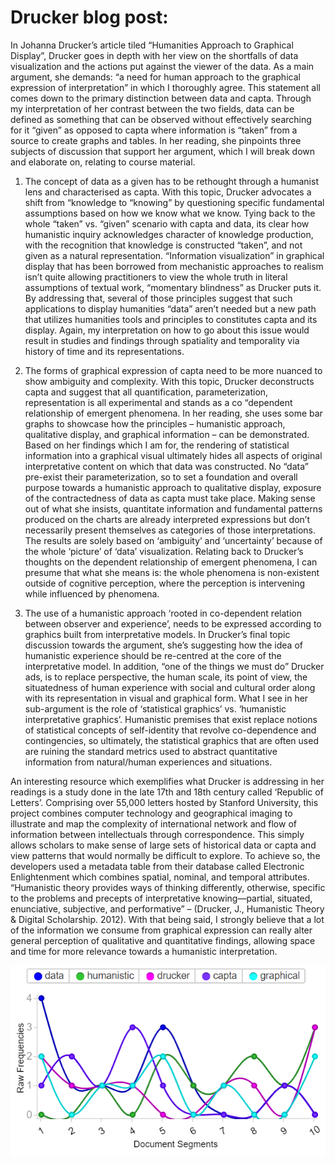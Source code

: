 # Drucker blog post: 


In Johanna Drucker’s article tiled “Humanities Approach to Graphical Display”, Drucker goes in depth with her view on the shortfalls of data visualization and the actions put against the viewer of the data. As a main argument, she demands: “a need for human approach to the graphical expression of interpretation” in which I thoroughly agree. This statement all comes down to the primary distinction between data and capta. Through my interpretation of her contrast between the two fields, data can be defined as something that can be observed without effectively searching for it “given” as opposed to capta where information is “taken” from a source to create graphs and tables. In her reading, she pinpoints three subjects of discussion that support her argument, which I will break down and elaborate on, relating to course material. 
1.	The concept of data as a given has to be rethought through a humanist lens and characterised as capta. With this topic, Drucker advocates a shift from “knowledge to “knowing” by questioning specific fundamental assumptions based on how we know what we know. Tying back to the whole “taken” vs. “given” scenario with capta and data, its clear how humanistic inquiry acknowledges character of knowledge production, with the recognition that knowledge is constructed “taken”, and not given as a natural representation. “Information visualization” in graphical display that has been borrowed from mechanistic approaches to realism isn’t quite allowing practitioners to view the whole truth in literal assumptions of textual work, “momentary blindness” as Drucker puts it. By addressing that, several of those principles suggest that such applications to display humanities “data” aren’t needed but a new path that utilizes humanities tools and principles to constitutes capta and its display. Again, my interpretation on how to go about this issue would result in studies and findings through spatiality and temporality via history of time and its representations.

2.	The forms of graphical expression of capta need to be more nuanced to show ambiguity and complexity. With this topic, Drucker deconstructs capta and suggest that all quantification, parameterization, representation is all experimental and stands as a co “dependent relationship of emergent phenomena. In her reading, she uses some bar graphs to showcase how the principles – humanistic approach, qualitative display, and graphical information – can be demonstrated. Based on her findings which I am for, the rendering of statistical information into a graphical visual ultimately hides all aspects of original interpretative content on which that data was constructed. No “data” pre-exist their parameterization, so to set a foundation and overall purpose towards a humanistic approach to qualitative display, exposure of the contractedness of data as capta must take place. Making sense out of what she insists, quantitate information and fundamental patterns produced on the charts are already interpreted expressions but don’t necessarily present themselves as categories of those interpretations. The results are solely based on ‘ambiguity’ and ‘uncertainty’ because of the whole ‘picture’ of ‘data’ visualization. Relating back to Drucker’s thoughts on the dependent relationship of emergent phenomena, I can presume that what she means is: the whole phenomena is non-existent outside of cognitive perception, where the perception is intervening while influenced by phenomena.  
3.	The use of a humanistic approach ‘rooted in co-dependent relation between observer and experience’, needs to be expressed according to graphics built from interpretative models. In Drucker’s final topic discussion towards the argument, she’s suggesting how the idea of humanistic experience should be re-centred at the core of the interpretative model. In addition, “one of the things we must do” Drucker ads, is to replace perspective, the human scale, its point of view, the situatedness of human experience with social and cultural order along with its representation in visual and graphical form. What I see in her sub-argument is the role of ‘statistical graphics’ vs. ‘humanistic interpretative graphics’. Humanistic premises that exist replace notions of statistical concepts of self-identity that revolve co-dependence and contingencies, so ultimately, the statistical graphics that are often used are ruining the standard metrics used to abstract quantitative information from natural/human experiences and situations. 

An interesting resource which exemplifies what Drucker is addressing in her readings is a study done in the late 17th and 18th century called ‘Republic of Letters’. Comprising over 55,000 letters hosted by Stanford University, this project combines computer technology and geographical imaging to illustrate and map the complexity of international network and flow of information between intellectuals through correspondence. This simply allows scholars to make sense of large sets of historical data or capta and view patterns that would normally be difficult to explore. To achieve so, the developers used a metadata table from their database called Electronic Enlightenment which combines spatial, nominal, and temporal attributes. “Humanistic theory provides ways of thinking differently, otherwise, specific to the problems and precepts of interpretative knowing—partial, situated, enunciative, subjective, and performative” – (Drucker, J., Humanistic Theory & Digital Scholarship. 2012). With that being said, I strongly believe that a lot of the information we consume from graphical expression can really alter general perception of qualitative and quantitative findings, allowing space and time for more relevance towards a humanistic interpretation. 




![](Images/voyantpost.PNG) 
